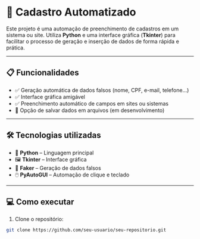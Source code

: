 # 🚀 Cadastro Automatizado

Este projeto é uma automação de preenchimento de cadastros em um sistema ou site. Utiliza **Python** e uma interface gráfica (**Tkinter**) para facilitar o processo de geração e inserção de dados de forma rápida e prática.

---

## 📋 Funcionalidades

- ✅ Geração automática de dados falsos (nome, CPF, e-mail, telefone...)
- ✅ Interface gráfica amigável
- ✅ Preenchimento automático de campos em sites ou sistemas
- 🚧 Opção de salvar dados em arquivos (em desenvolvimento)

---

## 🛠️ Tecnologias utilizadas

- 🐍 **Python** – Linguagem principal
- 🖼️ **Tkinter** – Interface gráfica
- 🧠 **Faker** – Geração de dados falsos
- 🖱️ **PyAutoGUI** – Automação de clique e teclado

---

## 💻 Como executar

1. Clone o repositório:

```bash
git clone https://github.com/seu-usuario/seu-repositorio.git

